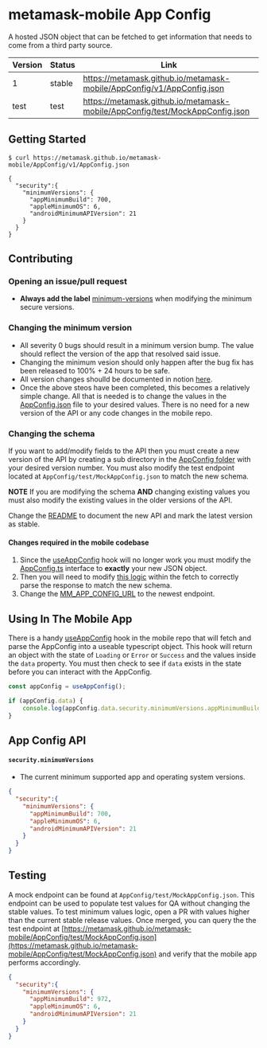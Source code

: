 # metamask-mobile App Config
A hosted JSON object that can be fetched to get information that needs to come from a third party source.

| Version | Status | Link |
|---------|--------|------------------------------------------------------------------------|
| 1 | stable | https://metamask.github.io/metamask-mobile/AppConfig/v1/AppConfig.json |
| test | test | https://metamask.github.io/metamask-mobile/AppConfig/test/MockAppConfig.json |

## Getting Started

```console
$ curl https://metamask.github.io/metamask-mobile/AppConfig/v1/AppConfig.json

{
  "security":{
    "minimumVersions": {
      "appMinimumBuild": 700,
      "appleMinimumOS": 6,
      "androidMinimumAPIVersion": 21
    }
  }
}

```


## Contributing

### Opening an issue/pull request
- **Always add the label** [minimum-versions](https://github.com/MetaMask/metamask-mobile/issues?q=label%3Aminimum-versions+) when modifying the minimum secure versions.

### Changing the minimum version
- All severity 0 bugs should result in a minimum version bump. The value should reflect the version of the app that resolved said issue.
- Changing the minimum vesion should only happen after the bug fix has been released to 100% + 24 hours to be safe.
- All version changes shoulld be documented in notion [here](https://www.notion.so/Minimum-versions-history-750c91610b614f3e88601650099e77b8).
- Once the above steos have been completed, this becomes a relatively simple change. All that is needed is to change the values in the [AppConfig.json](https://github.com/MetaMask/metamask-mobile/blob/gh-pages/AppConfig/v1/AppConfig.json) file to your desired values. There is no need for a new version of the API or any code changes in the mobile repo.

### Changing the schema 
If you want to add/modify fields to the API then you must create a new version of the API by creating a sub directory in the [AppConfig folder](https://github.com/MetaMask/metamask-mobile/tree/gh-pages/AppConfig/) with your desired version number. You must also modify the test endpoint located at `AppConfig/test/MockAppConfig.json` to match the new schema. 

**NOTE** If you are modifying the schema **AND** changing existing values you must also modify the existing values in the older versions of the API.

Change the [README](https://github.com/MetaMask/metamask-mobile/blob/gh-pages/README.md) to document the new API and mark the latest version as stable.

#### Changes required in the mobile codebase
1. Since the [useAppConfig](https://github.com/MetaMask/metamask-mobile/blob/main/app/components/hooks/AppConfig/useAppConfig.tsx) hook will no longer work you must modify the [AppConfig.ts](https://github.com/MetaMask/metamask-mobile/blob/main/app/components/hooks/AppConfig/AppConfig.ts) interface to **exactly** your new JSON object.
2. Then you will need to modify [this logic](https://github.com/MetaMask/metamask-mobile/blob/main/app/components/hooks/AppConfig/useAppConfig.tsx#L22-L30) within the fetch to correctly parse the response to match the new schema.
3. Change the [MM_APP_CONFIG_URL](https://github.com/MetaMask/metamask-mobile/blob/main/app/constants/urls.ts#L34) to the newest endpoint.

## Using In The Mobile App
There is a handy [useAppConfig](https://github.com/MetaMask/metamask-mobile/blob/main/app/components/hooks/AppConfig/useAppConfig.tsx) hook in the mobile repo that will fetch and parse the AppConfig into a useable typescript object. This hook will return an object with the state of `Loading` or `Error` or `Success` and the values inside the `data` property. You must then check to see if `data` exists in the state before you can interact with the AppConfig.

```typescript
const appConfig = useAppConfig();

if (appConfig.data) {
	console.log(appConfig.data.security.minimumVersions.appMinimumBuild);
}
```

## App Config API

#### `security.minimumVersions`
- The current minimum supported app and operating system versions.
```json
{
  "security":{
    "minimumVersions": {
      "appMinimumBuild": 700,
      "appleMinimumOS": 6,
      "androidMinimumAPIVersion": 21
    }
  }
}
```

## Testing
A mock endpoint can be found at `AppConfig/test/MockAppConfig.json`. This endpoint can be used to populate test values for QA without changing the stable values. To test minimum values logic, open a PR with values higher than the current stable release values. Once merged, you can query the the test endpoint at [https://metamask.github.io/metamask-mobile/AppConfig/test/MockAppConfig.json](https://metamask.github.io/metamask-mobile/AppConfig/test/MockAppConfig.json) and verify that the mobile app performs accordingly.

```json
{
  "security":{
    "minimumVersions": {
      "appMinimumBuild": 972,
      "appleMinimumOS": 6,
      "androidMinimumAPIVersion": 21
    }
  }
}
```
